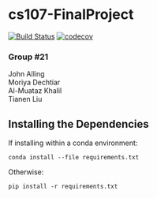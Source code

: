 # cs107-FinalProject 
[![Build Status](https://travis-ci.com/DeriveMeCrazy-AutoDiff/cs107-FinalProject.svg?token=tjHxgXnrZQTw99nTC12g&branch=m1b)](https://travis-ci.com/DeriveMeCrazy-AutoDiff/cs107-FinalProject)
[![codecov](https://codecov.io/gh/DeriveMeCrazy-AutoDiff/cs107-FinalProject/badge.svg?token=G7FvPYxS2N)](https://codecov.io/gh/DeriveMeCrazy-AutoDiff/cs107-FinalProject)

### Group #21
John Alling \
Moriya Dechtiar \
Al-Muataz Khalil \
Tianen Liu

## Installing the Dependencies
If installing within a conda environment:
```
conda install --file requirements.txt
```
Otherwise:
```
pip install -r requirements.txt
```
